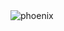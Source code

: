 <img class="flex m-auto w-50" alt="phoenix" src="/tmobile/digital/tos/phoenix/phoenix-design-system/-/raw/tmo/main/source/images/repo-logo-readme.svg" loading="lazy">